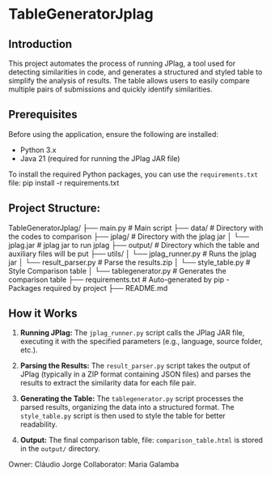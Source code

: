 # TableGeneratorJplag

## Introduction

This project automates the process of running JPlag, a tool used for detecting similarities in code, and generates a structured and styled table to simplify the analysis of results. The table allows users to easily compare multiple pairs of submissions and quickly identify similarities.

## Prerequisites

Before using the application, ensure the following are installed:

- Python 3.x
- Java 21 (required for running the JPlag JAR file)

To install the required Python packages, you can use the `requirements.txt` file:
pip install -r requirements.txt


## Project Structure:

TableGeneratorJplag/
├── main.py                  # Main script
├── data/                    # Directory with the codes to comparison
├── jplag/                   # Directory with the jplag jar 
│   └── jplag.jar            # jplag jar to run jplag
├── output/                  # Directory which the table and auxiliary files will be put
├── utils/
│   └── jplag_runner.py      # Runs the jplag jar 
│   └── result_parser.py     # Parse the results.zip 
│   └── style_table.py       # Style Comparison table
│   └── tablegenerator.py    # Generates the comparison table
├── requirements.txt         # Auto-generated by pip - Packages required by project
├── README.md


## How it Works

1. **Running JPlag:**
   The `jplag_runner.py` script calls the JPlag JAR file, executing it with the specified parameters (e.g., language, source folder, etc.). 

2. **Parsing the Results:**
   The `result_parser.py` script takes the output of JPlag (typically in a ZIP format containing JSON files) and parses the results to extract the similarity data for each file pair.

3. **Generating the Table:**
   The `tablegenerator.py` script processes the parsed results, organizing the data into a structured format. The `style_table.py` script is then used to style the table for better readability.

4. **Output:**
   The final comparison table, file: `comparison_table.html` is stored in the `output/` directory.



Owner: Cláudio Jorge
Collaborator: Maria Galamba

